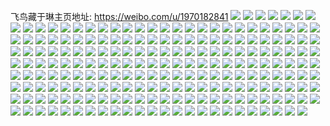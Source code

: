 飞鸟藏于琳主页地址: https://weibo.com/u/1970182841 
![](https://wx4.sinaimg.cn/mw2000/756e9ab9ly1h90qvqpu2pj21o02804qq.jpg) 
![](https://wx4.sinaimg.cn/mw2000/756e9ab9ly1h90qwgwgn5j21o02807wi.jpg) 
![](https://wx4.sinaimg.cn/mw2000/756e9ab9ly1h90qwo9jkej21o02807wi.jpg) 
![](https://wx4.sinaimg.cn/mw2000/756e9ab9ly1h90qwvyzt9j21o02807wi.jpg) 
![](https://wx4.sinaimg.cn/mw2000/756e9ab9ly1h8wgwdqf7zj228u2rlqv6.jpg) 
![](https://wx4.sinaimg.cn/mw2000/756e9ab9ly1h8wgx7a6jyj23402c0qv6.jpg) 
![](https://wx4.sinaimg.cn/mw2000/756e9ab9ly1h8wgxaqr0jj23402c04qs.jpg) 
![](https://wx4.sinaimg.cn/mw2000/756e9ab9ly1h8wgxkwvvwj22bc334hdv.jpg) 
![](https://wx4.sinaimg.cn/mw2000/756e9ab9ly1h8wgxmtws9j228h1od4qq.jpg) 
![](https://wx4.sinaimg.cn/mw2000/756e9ab9ly1h8n2224xerj20wi0cyn0y.jpg) 
![](https://wx4.sinaimg.cn/mw2000/756e9ab9ly1h8n2299aqkj221u2qg4qq.jpg) 
![](https://wx4.sinaimg.cn/mw2000/756e9ab9ly1h8n22wkxgkj20tu13ujzm.jpg) 
![](https://wx4.sinaimg.cn/mw2000/756e9ab9ly1h8n22stxaej213u0tu7dl.jpg) 
![](https://wx4.sinaimg.cn/mw2000/756e9ab9ly1h84e847ci7j22c0340qv6.jpg) 
![](https://wx4.sinaimg.cn/mw2000/756e9ab9ly1h84e70n7yvj23402c0b2b.jpg) 
![](https://wx4.sinaimg.cn/mw2000/756e9ab9ly1h84e7953q0j21y41nzkjl.jpg) 
![](https://wx4.sinaimg.cn/mw2000/756e9ab9ly1h84e6tee3mj23402c07wj.jpg) 
![](https://wx4.sinaimg.cn/mw2000/756e9ab9ly1h84e7bgst4j23402c0e83.jpg) 
![](https://wx4.sinaimg.cn/mw2000/756e9ab9ly1h84e74chdsj233y1sne82.jpg) 
![](https://wx4.sinaimg.cn/mw2000/756e9ab9ly1h7ynsw8wrsj22te1yc4qr.jpg) 
![](https://wx4.sinaimg.cn/mw2000/756e9ab9ly1h7ynsusm1nj22c03407wj.jpg) 
![](https://wx4.sinaimg.cn/mw2000/756e9ab9ly1h7ynsy0acjj21o0280x6p.jpg) 
![](https://wx4.sinaimg.cn/mw2000/756e9ab9ly1h7ynsh2rewj23402c0b2a.jpg) 
![](https://wx4.sinaimg.cn/mw2000/756e9ab9ly1h7ynstc8vtj21sc2ds7wh.jpg) 
![](https://wx4.sinaimg.cn/mw2000/756e9ab9ly1h7ynsso0g5j22c0340qv6.jpg) 
![](https://wx4.sinaimg.cn/mw2000/756e9ab9ly1h7vpkba5qoj20wi1ychdt.jpg) 
![](https://wx4.sinaimg.cn/mw2000/756e9ab9ly1h7vpkf78scj21hy1qfe81.jpg) 
![](https://wx4.sinaimg.cn/mw2000/756e9ab9ly1h7vpkmmu5bj21k721shdt.jpg) 
![](https://wx4.sinaimg.cn/mw2000/756e9ab9ly1h7od8o0lo6j20wi1ych6b.jpg) 
![](https://wx4.sinaimg.cn/mw2000/756e9ab9ly1h7od8awumqj22c0340x6p.jpg) 
![](https://wx4.sinaimg.cn/mw2000/756e9ab9ly1h7od8fx60pj22c03401ky.jpg) 
![](https://wx4.sinaimg.cn/mw2000/756e9ab9ly1h7eiszgznqj22c034iu0x.jpg) 
![](https://wx4.sinaimg.cn/mw2000/756e9ab9ly1h7eit2i782j21o02801ky.jpg) 
![](https://wx4.sinaimg.cn/mw2000/756e9ab9ly1h7eit09lrlj22c0340u0x.jpg) 
![](https://wx4.sinaimg.cn/mw2000/756e9ab9ly1h7eisnclp1j22c02n4hdt.jpg) 
![](https://wx4.sinaimg.cn/mw2000/756e9ab9ly1h7eism2pd4j23402c01kz.jpg) 
![](https://wx4.sinaimg.cn/mw2000/756e9ab9ly1h7eisk6b91j22c02tnx6p.jpg) 
![](https://wx4.sinaimg.cn/mw2000/756e9ab9ly1h7eisq6gwuj22c02mjhdu.jpg) 
![](https://wx4.sinaimg.cn/mw2000/756e9ab9ly1h79616mtnyj23402c0kjn.jpg) 
![](https://wx4.sinaimg.cn/mw2000/756e9ab9ly1h7961976euj22ph25eqv5.jpg) 
![](https://wx4.sinaimg.cn/mw2000/756e9ab9ly1h7961dh9u9j23402c01kz.jpg) 
![](https://wx4.sinaimg.cn/mw2000/756e9ab9ly1h7961i03g4j22c03407wj.jpg) 
![](https://wx4.sinaimg.cn/mw2000/756e9ab9ly1h7961lvgq0j225f2ite82.jpg) 
![](https://wx4.sinaimg.cn/mw2000/756e9ab9ly1h7962yk3h0j23402c04qr.jpg) 
![](https://wx4.sinaimg.cn/mw2000/756e9ab9ly1h7961pm2pqj22c02nyqv6.jpg) 
![](https://wx4.sinaimg.cn/mw2000/756e9ab9ly1h7961u96n9j22c03401kz.jpg) 
![](https://wx4.sinaimg.cn/mw2000/756e9ab9ly1h7961ynl6pj22c02iaqv6.jpg) 
![](https://wx4.sinaimg.cn/mw2000/756e9ab9ly1h79624be1oj22c02qve83.jpg) 
![](https://wx4.sinaimg.cn/mw2000/756e9ab9ly1h79627bfegj22uy1l2x6p.jpg) 
![](https://wx4.sinaimg.cn/mw2000/756e9ab9ly1h79629xorpj22af2srqv5.jpg) 
![](https://wx4.sinaimg.cn/mw2000/756e9ab9ly1h7962hed6wj22ps1j0hbq.jpg) 
![](https://wx4.sinaimg.cn/mw2000/756e9ab9ly1h7962hyb0pj213u0tu3ze.jpg) 
![](https://wx4.sinaimg.cn/mw2000/756e9ab9ly1h79611kutuj20tu0ty765.jpg) 
![](https://wx4.sinaimg.cn/mw2000/756e9ab9ly1h7962zc5r7j20qc0u0jve.jpg) 
![](https://wx4.sinaimg.cn/mw2000/756e9ab9ly1h77hx61ud2j20wi18hdge.jpg) 
![](https://wx4.sinaimg.cn/mw2000/756e9ab9ly1h77hx6lbfvj20wi1gzagb.jpg) 
![](https://wx4.sinaimg.cn/mw2000/756e9ab9ly1h77hx50g2qj21gi2apqnk.jpg) 
![](https://wx4.sinaimg.cn/mw2000/756e9ab9ly1h77hwq0nd0j21o02804qq.jpg) 
![](https://wx4.sinaimg.cn/mw2000/756e9ab9ly1h77hwu0gtkj21o0280hab.jpg) 
![](https://wx4.sinaimg.cn/mw2000/756e9ab9ly1h77hx74q6kj21iv2br40l.jpg) 
![](https://wx4.sinaimg.cn/mw2000/756e9ab9ly1h77hx5ife0j20uf1cr0yg.jpg) 
![](https://wx4.sinaimg.cn/mw2000/756e9ab9ly1h77hwhpcovj20xc3p7npe.jpg) 
![](https://wx4.sinaimg.cn/mw2000/756e9ab9ly1h77hwv3uzxj21y430k7wi.jpg) 
![](https://wx4.sinaimg.cn/mw2000/756e9ab9ly1h77hwlrvwvj20xc3ldaj3.jpg) 
![](https://wx4.sinaimg.cn/mw2000/756e9ab9ly1h6z7zyfeeyj22c0340x6q.jpg) 
![](https://wx4.sinaimg.cn/mw2000/756e9ab9ly1h6z800kz8vj220v32mu0z.jpg) 
![](https://wx4.sinaimg.cn/mw2000/756e9ab9ly1h6w0kag5l3j20tu13uwgc.jpg) 
![](https://wx4.sinaimg.cn/mw2000/756e9ab9ly1h6w0jrr6qhj20tu13ugov.jpg) 
![](https://wx4.sinaimg.cn/mw2000/756e9ab9ly1h6w0jjsh6zj213u0tu7ac.jpg) 
![](https://wx4.sinaimg.cn/mw2000/756e9ab9ly1h6w0kxwfhtj20tu13utiw.jpg) 
![](https://wx4.sinaimg.cn/mw2000/756e9ab9ly1h6w0ixf461j23402c0b2a.jpg) 
![](https://wx4.sinaimg.cn/mw2000/756e9ab9ly1h6oypc6rmjj22801o0k14.jpg) 
![](https://wx4.sinaimg.cn/mw2000/756e9ab9ly1h6oypdx7gpj22801o0u0x.jpg) 
![](https://wx4.sinaimg.cn/mw2000/756e9ab9ly1h6oypfw0z9j22801o0kjl.jpg) 
![](https://wx4.sinaimg.cn/mw2000/756e9ab9ly1h6oypgq7rzj22c03401ky.jpg) 
![](https://wx4.sinaimg.cn/mw2000/756e9ab9ly1h6oypkbzikj21o0280jzr.jpg) 
![](https://wx4.sinaimg.cn/mw2000/756e9ab9ly1h6oypzn3nzj22801o0b2a.jpg) 
![](https://wx4.sinaimg.cn/mw2000/756e9ab9ly1h6oypa8pkej22801o07wi.jpg) 
![](https://wx4.sinaimg.cn/mw2000/756e9ab9ly1h6oyqsyvxij21o0280n7l.jpg) 
![](https://wx4.sinaimg.cn/mw2000/756e9ab9ly1h6oyqx58uaj22c0340x6p.jpg) 
![](https://wx4.sinaimg.cn/mw2000/756e9ab9ly1h6oyr32pfrj22c03407wj.jpg) 
![](https://wx4.sinaimg.cn/mw2000/756e9ab9ly1h6oyr6hjqjj22c0340qv6.jpg) 
![](https://wx4.sinaimg.cn/mw2000/756e9ab9ly1h6jq5w3dyuj23402c01kz.jpg) 
![](https://wx4.sinaimg.cn/mw2000/756e9ab9ly1h6jq5ysu6qj23402c01ky.jpg) 
![](https://wx4.sinaimg.cn/mw2000/756e9ab9ly1h6jq44lx0fj21o0280e82.jpg) 
![](https://wx4.sinaimg.cn/mw2000/756e9ab9ly1h6jq4jd03dj21o0280wq9.jpg) 
![](https://wx4.sinaimg.cn/mw2000/756e9ab9ly1h6jq4xqdt3j21o0280e3f.jpg) 
![](https://wx4.sinaimg.cn/mw2000/756e9ab9ly1h6jq5bov7wj21o0280b2a.jpg) 
![](https://wx4.sinaimg.cn/mw2000/756e9ab9ly1h6jq5skwj0j20st16pdqi.jpg) 
![](https://wx4.sinaimg.cn/mw2000/756e9ab9ly1h6jq5qje7rj21o0280e82.jpg) 
![](https://wx4.sinaimg.cn/mw2000/756e9ab9ly1h6jq61iv0mj20sh16v0ug.jpg) 
![](https://wx4.sinaimg.cn/mw2000/756e9ab9ly1h6ag7fisfjj21o0280u0x.jpg) 
![](https://wx4.sinaimg.cn/mw2000/756e9ab9ly1h6ag7gg62mj21o0280u0x.jpg) 
![](https://wx4.sinaimg.cn/mw2000/756e9ab9ly1h6ag7isni1j227q2ybe82.jpg) 
![](https://wx4.sinaimg.cn/mw2000/756e9ab9ly1h68jvavz51j20xc35wdrv.jpg) 
![](https://wx4.sinaimg.cn/mw2000/756e9ab9ly1h68jvnyyifj21o0280u0x.jpg) 
![](https://wx4.sinaimg.cn/mw2000/756e9ab9ly1h68jvs45z5j21o0280thb.jpg) 
![](https://wx4.sinaimg.cn/mw2000/756e9ab9ly1h68jv5veqlj20xc3bgdtd.jpg) 
![](https://wx4.sinaimg.cn/mw2000/756e9ab9ly1h68jvjl663j22c033vgvu.jpg) 
![](https://wx4.sinaimg.cn/mw2000/756e9ab9ly1h646ofemjrj22c0340dsu.jpg) 
![](https://wx4.sinaimg.cn/mw2000/756e9ab9ly1h646ob1ivbj21hc0u0tb9.jpg) 
![](https://wx4.sinaimg.cn/mw2000/756e9ab9gy1h5mmhjrlbfj22801o01ky.jpg) 
![](https://wx4.sinaimg.cn/mw2000/756e9ab9gy1h5mmhlj87yj22491l6qcz.jpg) 
![](https://wx4.sinaimg.cn/mw2000/756e9ab9gy1h5mmhnjqd1j22bz2l5hdu.jpg) 
![](https://wx4.sinaimg.cn/mw2000/756e9ab9gy1h5mmhrnrmpj22801o01ky.jpg) 
![](https://wx4.sinaimg.cn/mw2000/756e9ab9gy1h5mme9i05nj22eu1o04qq.jpg) 
![](https://wx4.sinaimg.cn/mw2000/756e9ab9gy1h5mmefo3a8j22kc1mu7bq.jpg) 
![](https://wx4.sinaimg.cn/mw2000/756e9ab9gy1h5mmdzydaoj21o02801ky.jpg) 
![](https://wx4.sinaimg.cn/mw2000/756e9ab9gy1h5mmhut48lj21o02yob2a.jpg) 
![](https://wx4.sinaimg.cn/mw2000/756e9ab9gy1h5mmhyn3epj22201nzu0x.jpg) 
![](https://wx4.sinaimg.cn/mw2000/756e9ab9gy1h5mmhze431j219p2op4qp.jpg) 
![](https://wx4.sinaimg.cn/mw2000/756e9ab9gy1h5mmi2khf2j21zp1l9u0x.jpg) 
![](https://wx4.sinaimg.cn/mw2000/756e9ab9gy1h5mmha4efmj22231l2npd.jpg) 
![](https://wx4.sinaimg.cn/mw2000/756e9ab9gy1h5mmi5mebfj21l81n9hdt.jpg) 
![](https://wx4.sinaimg.cn/mw2000/756e9ab9gy1h5mmi9bw0uj21ym1lmx6p.jpg) 
![](https://wx4.sinaimg.cn/mw2000/756e9ab9ly1h5i4xqdr7nj20u015w7e1.jpg) 
![](https://wx4.sinaimg.cn/mw2000/756e9ab9ly1h5i4xtwmanj23402c0kjm.jpg) 
![](https://wx4.sinaimg.cn/mw2000/756e9ab9ly1h5761svj5jj22bs1nzqv5.jpg) 
![](https://wx4.sinaimg.cn/mw2000/756e9ab9ly1h5761i04klj22yo1o0e82.jpg) 
![](https://wx4.sinaimg.cn/mw2000/756e9ab9ly1h5761mqoczj22i41nz1ky.jpg) 
![](https://wx4.sinaimg.cn/mw2000/756e9ab9ly1h5761ap45aj21o0280kjl.jpg) 
![](https://wx4.sinaimg.cn/mw2000/756e9ab9ly1h5760k35fhj21o0280npd.jpg) 
![](https://wx4.sinaimg.cn/mw2000/756e9ab9ly1h5761wme8wj21o0280b29.jpg) 
![](https://wx4.sinaimg.cn/mw2000/756e9ab9ly1h54y6uu16aj22c0340x6q.jpg) 
![](https://wx4.sinaimg.cn/mw2000/756e9ab9ly1h54y6littbj23402c0e83.jpg) 
![](https://wx4.sinaimg.cn/mw2000/756e9ab9ly1h4x790zbhwj20tq0dj75i.jpg) 
![](https://wx4.sinaimg.cn/mw2000/756e9ab9ly1h4x793mgtlj22c0340e81.jpg) 
![](https://wx4.sinaimg.cn/mw2000/756e9ab9ly1h4x79hjiayj22ry2c0npe.jpg) 
![](https://wx4.sinaimg.cn/mw2000/756e9ab9ly1h4x79udu1wj21o0280kjl.jpg) 
![](https://wx4.sinaimg.cn/mw2000/756e9ab9ly1h4x79vvtpvj21o0280kjl.jpg) 
![](https://wx4.sinaimg.cn/mw2000/756e9ab9ly1h4x78nzc3cj23402c0x6p.jpg) 
![](https://wx4.sinaimg.cn/mw2000/756e9ab9ly1h4x78qpc77j23402c0x6p.jpg) 
![](https://wx4.sinaimg.cn/mw2000/756e9ab9ly1h4x78uo4g6j23402c0kjm.jpg) 
![](https://wx4.sinaimg.cn/mw2000/756e9ab9ly1h4x78zw2lbj23402c07wj.jpg) 
![](https://wx4.sinaimg.cn/mw2000/756e9ab9ly1h4ufz4nmv8j23402c0hdv.jpg) 
![](https://wx4.sinaimg.cn/mw2000/756e9ab9ly1h4ufzfyyhnj23402c0hdu.jpg) 
![](https://wx4.sinaimg.cn/mw2000/756e9ab9ly1h4ufzmgkz4j23402c0npf.jpg) 
![](https://wx4.sinaimg.cn/mw2000/756e9ab9ly1h4qjkppw1wj21o0280x6p.jpg) 
![](https://wx4.sinaimg.cn/mw2000/756e9ab9ly1h4qjmu6yy0j22801o0hdu.jpg) 
![](https://wx4.sinaimg.cn/mw2000/756e9ab9ly1h4qjncvhj3j23402c01l0.jpg) 
![](https://wx4.sinaimg.cn/mw2000/756e9ab9ly1h4kky0xcahj20zk1bfds0.jpg) 
![](https://wx4.sinaimg.cn/mw2000/756e9ab9ly1h4kky1d3x7j20zk1bfn57.jpg) 
![](https://wx4.sinaimg.cn/mw2000/756e9ab9ly1h4kky0ciq4j20zk1bf7e0.jpg) 
![](https://wx4.sinaimg.cn/mw2000/756e9ab9ly1h4kky1rev9j20zk1bdwpl.jpg) 
![](https://wx4.sinaimg.cn/mw2000/756e9ab9ly1h4k1flhgghj20u00u0h1e.jpg) 
![](https://wx4.sinaimg.cn/mw2000/756e9ab9ly1h4k1flx5ggj20u00u04b9.jpg) 
![](https://wx4.sinaimg.cn/mw2000/756e9ab9ly1h4k1fmg1auj20u00u0wsy.jpg) 
![](https://wx4.sinaimg.cn/mw2000/756e9ab9ly1h4k1fn6dumj20u00u07i1.jpg) 
![](https://wx4.sinaimg.cn/mw2000/756e9ab9ly1h4k1fnqw9fj20u00u04af.jpg) 
![](https://wx4.sinaimg.cn/mw2000/756e9ab9ly1h4k1fx4v48j20u00u0wxm.jpg) 
![](https://wx4.sinaimg.cn/mw2000/756e9ab9ly1h4k1fqkwe6j20u00u0490.jpg) 
![](https://wx4.sinaimg.cn/mw2000/756e9ab9ly1h4k1fquv9rj20u00u0ahz.jpg) 
![](https://wx4.sinaimg.cn/mw2000/756e9ab9ly1h4k1fr69ekj20u00u07c7.jpg) 
![](https://wx4.sinaimg.cn/mw2000/756e9ab9ly1h4k1frh9hwj20u00u0qcz.jpg) 
![](https://wx4.sinaimg.cn/mw2000/756e9ab9ly1h4k1fuqdvrj22801o0hdu.jpg) 
![](https://wx4.sinaimg.cn/mw2000/756e9ab9ly1h4k1fvudr8j21o0280hdt.jpg) 
![](https://wx4.sinaimg.cn/mw2000/756e9ab9ly1h4fxkcz71pj22py42xx6t.jpg) 
![](https://wx4.sinaimg.cn/mw2000/756e9ab9ly1h4fxklrxw5j240p2ohe84.jpg) 
![](https://wx4.sinaimg.cn/mw2000/756e9ab9ly1h4fxkqxvzfj22le3w3x6q.jpg) 
![](https://wx4.sinaimg.cn/mw2000/756e9ab9ly1h4fxl0vzlyj22q0430qv9.jpg) 
![](https://wx4.sinaimg.cn/mw2000/756e9ab9ly1h4fxl6dwiij22lp3wjnpg.jpg) 
![](https://wx4.sinaimg.cn/mw2000/756e9ab9ly1h4fxlakq5wj22py42xqv7.jpg) 
![](https://wx4.sinaimg.cn/mw2000/756e9ab9ly1h4fxlgv2uej223u35snpf.jpg) 
![](https://wx4.sinaimg.cn/mw2000/756e9ab9ly1h4fxjmxdcqj23tu2pghdv.jpg) 
![](https://wx4.sinaimg.cn/mw2000/756e9ab9ly1h4fxljlchhj20kw74ue82.jpg) 
![](https://wx4.sinaimg.cn/mw2000/756e9ab9ly1h4fxlhezi4j20ku0p9jvi.jpg) 
![](https://wx4.sinaimg.cn/mw2000/756e9ab9ly1h4asj12x5rj22c0340qv5.jpg) 
![](https://wx4.sinaimg.cn/mw2000/756e9ab9ly1h4asj22xv3j22c0340x6p.jpg) 
![](https://wx4.sinaimg.cn/mw2000/756e9ab9ly1h4906i3s7kj23402c0npd.jpg) 
![](https://wx4.sinaimg.cn/mw2000/756e9ab9ly1h4906glxggj23402c01l0.jpg) 
![](https://wx4.sinaimg.cn/mw2000/756e9ab9ly1h46iblqewpj20u00u00sx.jpg) 
![](https://wx4.sinaimg.cn/mw2000/756e9ab9ly1h46i9tc8bzj20wi1ychdt.jpg) 
![](https://wx4.sinaimg.cn/mw2000/756e9ab9ly1h3ym4uybu2j20hn0uqaey.jpg) 
![](https://wx4.sinaimg.cn/mw2000/756e9ab9ly1h3xmqm4ap4j20mi1afgud.jpg) 
![](https://wx4.sinaimg.cn/mw2000/756e9ab9ly1h3xmuafonjj22c03404qq.jpg) 
![](https://wx4.sinaimg.cn/mw2000/756e9ab9ly1h3xmqyjbewj20s00sb7fa.jpg) 
![](https://wx4.sinaimg.cn/mw2000/756e9ab9ly1h3xmqqc5ugj23402c0kjm.jpg) 
![](https://wx4.sinaimg.cn/mw2000/756e9ab9ly1h3ms12hijbj20wh0pr0vr.jpg) 
![](https://wx4.sinaimg.cn/mw2000/756e9ab9ly1h3ms14sxssj22ps1j04qp.jpg) 
![](https://wx4.sinaimg.cn/mw2000/756e9ab9ly1h3kqhqp8waj21o02yo7wj.jpg) 
![](https://wx4.sinaimg.cn/mw2000/756e9ab9ly1h3kqk4nv9kj20wi1ycwmw.jpg) 
![](https://wx4.sinaimg.cn/mw2000/756e9ab9ly1h3en4jt69jj21o02yoe82.jpg) 
![](https://wx4.sinaimg.cn/mw2000/756e9ab9ly1h3en3r05doj20w01kw1jc.jpg) 
![](https://wx4.sinaimg.cn/mw2000/756e9ab9ly1h3en3rdfwtj20sf0cjdgv.jpg) 
![](https://wx4.sinaimg.cn/mw2000/756e9ab9ly1h3en4lpv4vj20w01kwqsp.jpg) 
![](https://wx4.sinaimg.cn/mw2000/756e9ab9ly1h3en4aprwaj22yo1o0e82.jpg) 
![](https://wx4.sinaimg.cn/mw2000/756e9ab9ly1h3en48fnyij22yo1o0b2a.jpg) 
![](https://wx4.sinaimg.cn/mw2000/756e9ab9ly1h3en50dul0j20u01sxds6.jpg) 
![](https://wx4.sinaimg.cn/mw2000/756e9ab9ly1h3en4589n4j21kw0w07hl.jpg) 
![](https://wx4.sinaimg.cn/mw2000/756e9ab9ly1h3en45w324j21kw0w0h28.jpg) 
![](https://wx4.sinaimg.cn/mw2000/756e9ab9ly1h3en44h6hmj22c0340e82.jpg) 
![](https://wx4.sinaimg.cn/mw2000/756e9ab9ly1h3en43cvf2j22yo1o07wi.jpg) 
![](https://wx4.sinaimg.cn/mw2000/756e9ab9ly1h3en3zio5jj21kw0w0wzi.jpg) 
![](https://wx4.sinaimg.cn/mw2000/756e9ab9ly1h3en3y8x9gj23402c0kjm.jpg) 
![](https://wx4.sinaimg.cn/mw2000/756e9ab9ly1h3en4fcpdkj23402c0u0y.jpg) 
![](https://wx4.sinaimg.cn/mw2000/756e9ab9ly1h3en4dpb6tj233y1kz1ky.jpg) 
![](https://wx4.sinaimg.cn/mw2000/756e9ab9ly1h3dmxlptt2j22wf2c01ky.jpg) 
![](https://wx4.sinaimg.cn/mw2000/756e9ab9ly1h3dmxnj3g1j21o02yox6p.jpg) 
![](https://wx4.sinaimg.cn/mw2000/756e9ab9ly1h3dmxj1uusj22c0340hdt.jpg) 
![](https://wx4.sinaimg.cn/mw2000/756e9ab9ly1h3dmxhyv7xj22c03404qp.jpg) 
![](https://wx4.sinaimg.cn/mw2000/756e9ab9ly1h3dmxpajn8j21o02yox6p.jpg) 
![](https://wx4.sinaimg.cn/mw2000/756e9ab9ly1h3dmxhf4rfj21kw16odph.jpg) 
![](https://wx4.sinaimg.cn/mw2000/756e9ab9ly1h37v90g08oj22942lue81.jpg) 
![](https://wx4.sinaimg.cn/mw2000/756e9ab9ly1h37v94va9dj22c02dw7wh.jpg) 
![](https://wx4.sinaimg.cn/mw2000/756e9ab9ly1h37v978dr4j2340340hdu.jpg) 
![](https://wx4.sinaimg.cn/mw2000/756e9ab9ly1h37v988k83j21jl26u1kx.jpg) 
